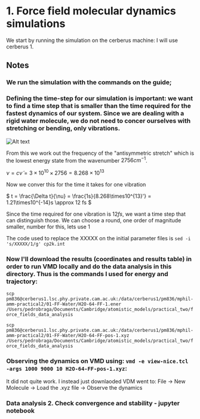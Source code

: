 # 1. Force field molecular dynamics simulations 

We start by running the simulation on the cerberus machine: I will use cerberus 1.

## Notes 

### We run the simulation with the commands on the guide;

### Defining the time-step for our simulation is important: we want to find a time step that is smaller than the time required for the fastest dynamics of our system. Since we are dealing with a rigid water molecule, we do not need to concer ourselves with stretching or bending, only vibrations.

![Alt text](/Users/pedrobraga/Documents/Cambridge/atomistic_models/practical_two/force_fields_data_analysis/waterVib1.png)

From this we work out the frequency of the "antisymmetric stretch" which is the lowest energy state from the wavenumber $2756 cm^{-1}$.

$\nu = c\tilde{\nu} = 3\times 10^{10} \times2756 = 8.268\times 10^{13}$

Now we conver this for the time it takes for one vibration

$ t = \frac{\Delta t}{\nu} = \frac{1s}{8.268\times10^{13}'} = 1.21\times10^{-14}s \approx 12 fs $

Since the time required for one vibration is $12 fs$, we want a time step that can distinguish those. We can choose a round, one order of magnitude smaller, number for this, lets use $1$

The code used to replace the XXXXX on the initial parameter files is `sed -i 's/XXXXX/1/g' cp2k.int`

### Now I'll download the results (coordinates and results table) in order to run VMD locally and do the data analysis in this directory. Thus is the commands I used for energy and trajectory:

`scp pm836@cerberus1.lsc.phy.private.cam.ac.uk:/data/cerberus1/pm836/mphil-amm-practical2/01-FF-Water/H2O-64-FF-1.ener /Users/pedrobraga/Documents/Cambridge/atomistic_models/practical_two/force_fields_data_analysis`

`scp pm836@cerberus1.lsc.phy.private.cam.ac.uk:/data/cerberus1/pm836/mphil-amm-practical2/01-FF-Water/H2O-64-FF-pos-1.xyz /Users/pedrobraga/Documents/Cambridge/atomistic_models/practical_two/force_fields_data_analysis`

### Observing the dynamics on VMD using: `vmd -e view-nice.tcl -args 1000 9000 10 H2O-64-FF-pos-1.xyz`: 

It did not quite work. I instead just downlaoded VDM went to: File -> New Molecule -> Load the .xyz file -> Observe the dynamics

### Data analysis 2. Check convergence and stability - jupyter notebook 



